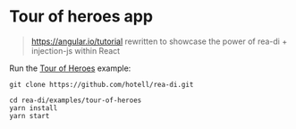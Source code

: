 # Tour of heroes app

> https://angular.io/tutorial rewritten to showcase the power of rea-di + injection-js within React

Run the [Tour of Heroes](./tour-of-heroes) example:

```
git clone https://github.com/hotell/rea-di.git

cd rea-di/examples/tour-of-heroes
yarn install
yarn start
```
